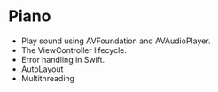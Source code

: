 # Piano

* Play sound using AVFoundation and AVAudioPlayer.
* The ViewController lifecycle.
* Error handling in Swift.
* AutoLayout
* Multithreading

